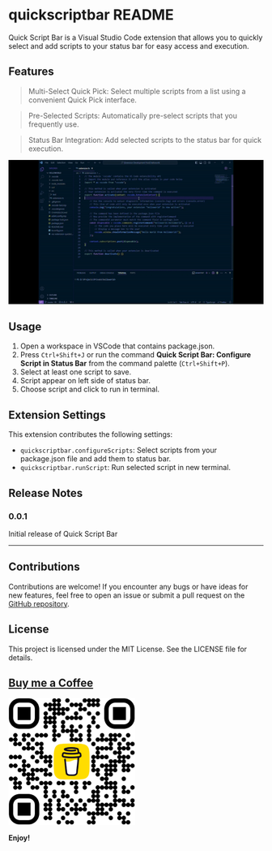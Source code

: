 # quickscriptbar README

Quick Script Bar is a Visual Studio Code extension that allows you to quickly select and add scripts to your status bar for easy access and execution.

## Features

> Multi-Select Quick Pick: Select multiple scripts from a list using a convenient Quick Pick interface.

> Pre-Selected Scripts: Automatically pre-select scripts that you frequently use.

> Status Bar Integration: Add selected scripts to the status bar for quick execution.

![Features](https://github.com/Staxar/quickscriptbar/blob/master/images/quickScriptBar.gif)

## Usage

1. Open a workspace in VSCode that contains package.json.
2. Press `Ctrl+Shift+J` or run the command **Quick Script Bar: Configure Script in Status Bar** from the command palette (`Ctrl+Shift+P`).
3. Select at least one script to save.
4. Script appear on left side of status bar.
5. Choose script and click to run in terminal.

## Extension Settings

This extension contributes the following settings:

- `quickscriptbar.configureScripts`: Select scripts from your package.json file and add them to status bar.
- `quickscriptbar.runScript`: Run selected script in new terminal.

## Release Notes

### 0.0.1

Initial release of Quick Script Bar

---

## Contributions

Contributions are welcome! If you encounter any bugs or have ideas for new features, feel free to open an issue or submit a pull request on the [GitHub repository](https://github.com/Staxar/quickscriptbar).

## License

This project is licensed under the MIT License. See the LICENSE file for details.

## [Buy me a Coffee](https://buymeacoffee.com/staxar)

<img src="https://raw.githubusercontent.com/Staxar/packagefinder/master/images/bmc_qr.png" alt="buymeacoffee" width="250" height="250">

**Enjoy!**
